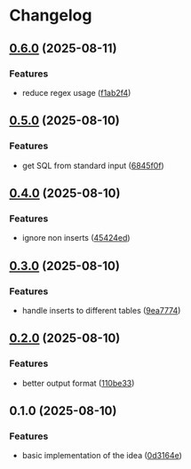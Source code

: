 # Changelog

## [0.6.0](https://github.com/Filip7/s2m/compare/v0.5.0...v0.6.0) (2025-08-11)


### Features

* reduce regex usage ([f1ab2f4](https://github.com/Filip7/s2m/commit/f1ab2f4a2449ecadf99400b824cacd38e44cb123))

## [0.5.0](https://github.com/Filip7/s2m/compare/v0.4.0...v0.5.0) (2025-08-10)


### Features

* get SQL from standard input ([6845f0f](https://github.com/Filip7/s2m/commit/6845f0f804be40e71c2cecbb135dc530fd53249c))

## [0.4.0](https://github.com/Filip7/s2m/compare/v0.3.0...v0.4.0) (2025-08-10)


### Features

* ignore non inserts ([45424ed](https://github.com/Filip7/s2m/commit/45424ed7f7a528a31d9ae53d497e0298345aa1e5))

## [0.3.0](https://github.com/Filip7/s2m/compare/v0.2.0...v0.3.0) (2025-08-10)


### Features

* handle inserts to different tables ([9ea7774](https://github.com/Filip7/s2m/commit/9ea777410028b57081a8ea8e2400b56da6cbd58b))

## [0.2.0](https://github.com/Filip7/s2m/compare/v0.1.0...v0.2.0) (2025-08-10)


### Features

* better output format ([110be33](https://github.com/Filip7/s2m/commit/110be33615130545c9460cbd52551b0b570f60d7))

## 0.1.0 (2025-08-10)


### Features

* basic implementation of the idea ([0d3164e](https://github.com/Filip7/s2m/commit/0d3164eacc5c35f39b40a8571a0397d2ab1ddf2c))

